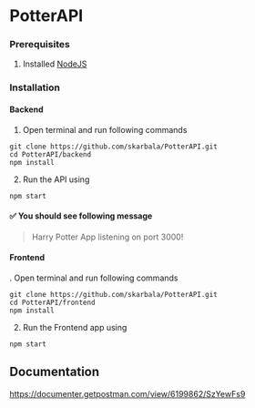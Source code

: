 # PotterAPI

### Prerequisites
1. Installed [NodeJS](https://nodejs.org/en/)

### Installation

#### Backend

1. Open terminal and run following commands
```
git clone https://github.com/skarbala/PotterAPI.git
cd PotterAPI/backend
npm install
```

2. Run the API using
```
npm start
```

#### ✅ You should see following message
 > Harry Potter App listening on port 3000!
 
#### Frontend

. Open terminal and run following commands
```
git clone https://github.com/skarbala/PotterAPI.git
cd PotterAPI/frontend
npm install
```

2. Run the Frontend app using
```
npm start
```

## Documentation
https://documenter.getpostman.com/view/6199862/SzYewFs9
